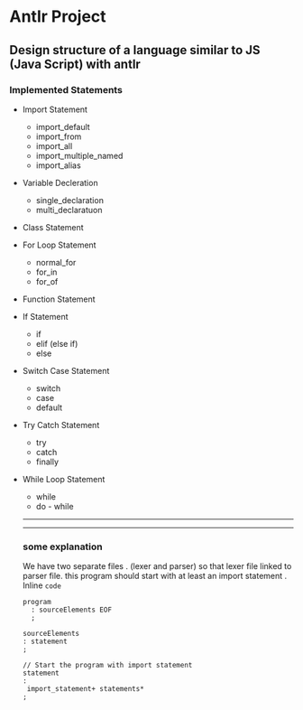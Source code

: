 # Antlr Project
**Design structure of a language similar to JS (Java Script) with antlr**
---
### Implemented Statements 
+ Import Statement
  - import_default
  - import_from
  - import_all
  - import_multiple_named
  - import_alias
+ Variable Decleration 
  - single_declaration
  - multi_declaratuon
+ Class Statement
+ For Loop Statement
  - normal_for
  - for_in
  - for_of
+ Function Statement
+ If Statement
  - if
  - elif (else if)
  - else
+ Switch Case Statement
  - switch
  - case
  - default
+ Try Catch Statement
  - try
  - catch
  - finally
+ While Loop Statement
  - while
  - do - while
  ---
  ---
  ### some explanation
  We have two separate files . (lexer and parser) so that lexer file linked to parser file.
  this program should start with at least an import statement .
  Inline `code`

      program
        : sourceElements EOF
        ;

      sourceElements
      : statement
      ;

      // Start the program with import statement
      statement
      :
       import_statement+ statements*
      ;
   

